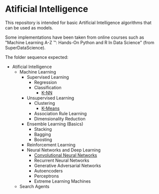 # Atificial Intelligence

This repository is intended for basic Artificial Intelligence algorithms that can be used as models.

Some implementations have been taken from online courses such as "Machine Learning A-Z ™: Hands-On Python and R In Data Science" (from SuperDataScience).

The folder sequence expected:
  - Atificial Intelligence
    - Machine Learning
       - Supervised Learning
          - Regression
          - Classification
            - [K-NN](https://github.com/GabrielMotaBLima/Basic_AI_Templates/tree/master/Machine%20Learning/Supervised%20Learning/Classification/K-Nearest%20Neighbors)
       - Unsupervised Learning
          - Clustering
            - [K-Means](https://github.com/GabrielMotaBLima/Artificial_Intelligence/tree/master/Machine%20Learning/Unsupervised%20Learning/Clustering/K-Means)
          - Association Rule Learning
          - Dimensionality Reduction
       - Ensemble Learning (Basics)
          - Stacking
          - Bagging
          - Boosting
      - Reinforcement Learning
      - Neural Networks and Deep Learning
        - [Convolutional Neural Networks](https://github.com/GabrielMotaBLima/Artificial_Intelligence/tree/master/Machine%20Learning/Neural%20Networks%20and%20Deep%20Learning/Supervised%20Deep%20Learning/Convolutional%20Neural%20Networks)
        - Recurrent Neural Networks
        - Generative Adversarial Networks
        - Autoencoders
        - Perceptrons
        - Extreme Learning Machines
    - Search Agents
